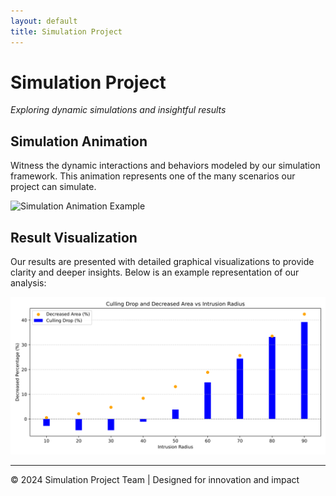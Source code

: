 ```yaml
---
layout: default
title: Simulation Project
---
```


# Simulation Project

*Exploring dynamic simulations and insightful results*

## Simulation Animation

Witness the dynamic interactions and behaviors modeled by our simulation framework. This animation represents one of the many scenarios our project can simulate.

![Simulation Animation Example](example-animation.gif)

## Result Visualization

Our results are presented with detailed graphical visualizations to provide clarity and deeper insights. Below is an example representation of our analysis:

![Result Visualization Example](./images/culling_drop_vs_intrusion_radius.svg)

---

&copy; 2024 Simulation Project Team | Designed for innovation and impact
